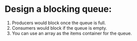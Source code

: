 # Design a blocking queue:

1. Producers would block once the queue is full.
2. Consumers would block if the queue is empty.
3. You can use an array as the items container for the queue.
